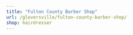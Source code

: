 ```yaml
---
title: "Fulton County Barber Shop"
url: /gloversville/fulton-county-barber-shop/
shop: hairdresser
---
```

